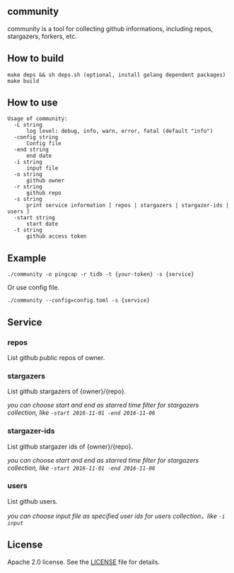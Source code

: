 ## community

community is a tool for collecting github informations, including repos, stargazers, forkers, etc.

## How to build

```
make deps && sh deps.sh (optional, install golang dependent packages)
make build
```

## How to use

```
Usage of community:
  -L string
      log level: debug, info, warn, error, fatal (default "info")
  -config string
      Config file
  -end string
      end date
  -i string
      input file
  -o string
      github owner
  -r string
      github repo
  -s string
      print service information [ repos | stargazers | stargazer-ids | users ]
  -start string
      start date
  -t string
      github access token
```

## Example

```
./community -o pingcap -r tidb -t {your-token} -s {service}
```

Or use config file.

```
./community --config=config.toml -s {service}
```

## Service


### repos
List github public repos of owner.

### stargazers
List github stargazers of {owner}/{repo}.

*you can choose start and end as starred time filter for stargazers collection, like `-start 2016-11-01 -end 2016-11-06`*

### stargazer-ids
List github stargazer ids of {owner}/{repo}.

*you can choose start and end as starred time filter for stargazers collection, like `-start 2016-11-01 -end 2016-11-06`*

### users
List github users.

*you can choose input file as specified user ids for users collection，like `-i input`*

## License
Apache 2.0 license. See the [LICENSE](./LICENSE) file for details.
